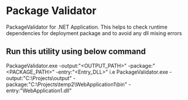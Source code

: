 # Package Validator
PackageValidator for .NET Application. This helps to check runtime dependencies for deployment package and to avoid any dll mising errors

## Run this utility using below command

  PackageValidator.exe -output:"<OUTPUT_PATH>" -package:"<PACKAGE_PATH>" -entry:"<Entry_DLL>"
  i.e 
  PackageValidator.exe -output:"C:\Projects\output" -package:"C:\Projects\temp2\WebApplication1\bin" -entry:"WebApplication1.dll"
